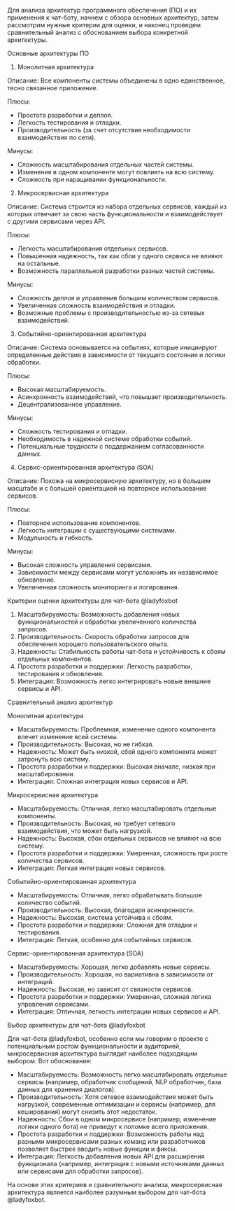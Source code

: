 Для анализа архитектур программного обеспечения (ПО) и их применения к чат-боту, начнем с обзора основных архитектур, затем рассмотрим нужные критерии для оценки, и наконец проведем сравнительный анализ с обоснованием выбора конкретной архитектуры.

Основные архитектуры ПО

1. Монолитная архитектура

Описание: Все компоненты системы объединены в одно единственное, тесно связанное приложение.

Плюсы:
- Простота разработки и деплоя.
- Легкость тестирования и отладки.
- Производительность (за счет отсутствия необходимости взаимодействия по сети).

Минусы:
- Сложность масштабирования отдельных частей системы.
- Изменения в одном компоненте могут повлиять на всю систему.
- Сложность при наращивании функциональности.

2. Микросервисная архитектура

Описание: Система строится из набора отдельных сервисов, каждый из которых отвечает за свою часть функциональности и взаимодействует с другими сервисами через API.

Плюсы:
- Легкость масштабирования отдельных сервисов.
- Повышенная надежность, так как сбои у одного сервиса не влияют на остальные.
- Возможность параллельной разработки разных частей системы.

Минусы:
- Сложность деплоя и управления большим количеством сервисов.
- Увеличенная сложность взаимодействия и отладки.
- Возможные проблемы с производительностью из-за сетевых взаимодействий.

3. Событийно-ориентированная архитектура

Описание: Система основывается на событиях, которые инициируют определенные действия в зависимости от текущего состояния и логики обработки.

Плюсы:
- Высокая масштабируемость.
- Асинхронность взаимодействий, что повышает производительность.
- Децентрализованное управление.

Минусы:
- Сложность тестирования и отладки.
- Необходимость в надежной системе обработки событий.
- Потенциальные трудности с поддержанием согласованности данных.

4. Сервис-ориентированная архитектура (SOA)

Описание: Похожа на микросервисную архитектуру, но в большем масштабе и с большей ориентацией на повторное использование сервисов.

Плюсы:
- Повторное использование компонентов.
- Легкость интеграции с существующими системами.
- Модульность и гибкость.

Минусы:
- Высокая сложность управления сервисами.
- Зависимости между сервисами могут усложнить их независимое обновление.
- Увеличенная сложность мониторинга и логирования.

Критерии оценки архитектуры для чат-бота @ladyfoxbot

1. Масштабируемость: Возможность добавления новых функциональностей и обработки увеличенного количества запросов.
2. Производительность: Скорость обработки запросов для обеспечения хорошего пользовательского опыта.
3. Надежность: Стабильность работы чат-бота и устойчивость к сбоям отдельных компонентов.
4. Простота разработки и поддержки: Легкость разработки, тестирования и обновления.
5. Интеграция: Возможность легко интегрировать новые внешние сервисы и API.

Сравнительный анализ архитектур

Монолитная архитектура
- Масштабируемость: Проблемная, изменение одного компонента влечет изменение всей системы.
- Производительность: Высокая, но не гибкая.
- Надежность: Может быть низкой, сбой одного компонента может затронуть всю систему.
- Простота разработки и поддержки: Высокая вначале, низкая при масштабировании.
- Интеграция: Сложная интеграция новых сервисов и API.

Микросервисная архитектура
- Масштабируемость: Отличная, легко масштабировать отдельные компоненты.
- Производительность: Высокая, но требует сетевого взаимодействия, что может быть нагрузкой.
- Надежность: Высокая, сбои отдельных сервисов не влияют на всю систему.
- Простота разработки и поддержки: Умеренная, сложность при росте количества сервисов.
- Интеграция: Легкая интеграция новых сервисов.

Событийно-ориентированная архитектура
- Масштабируемость: Отличная, легко обрабатывать большое количество событий.
- Производительность: Высокая, благодаря асинхронности.
- Надежность: Высокая, система устойчива к сбоям.
- Простота разработки и поддержки: Сложная для отладки и тестирования.
- Интеграция: Легкая, особенно для событийных сервисов.

Сервис-ориентированная архитектура (SOA)
- Масштабируемость: Хорошая, легко добавлять новые сервисы.
- Производительность: Хорошая, но вариативна в зависимости от интеграций.
- Надежность: Высокая, но зависит от связности сервисов.
- Простота разработки и поддержки: Умеренная, сложная логика управления сервисами.
- Интеграция: Отличная, легкость интеграции новых сервисов и API.

Выбор архитектуры для чат-бота @ladyfoxbot

Для чат-бота @ladyfoxbot, особенно если мы говорим о проекте с потенциальным ростом функциональности и аудиторией, микросервисная архитектура выглядит наиболее подходящим выбором. Вот обоснования:

- Масштабируемость: Возможность легко масштабировать отдельные сервисы (например, обработчик сообщений, NLP обработчик, база данных для хранения диалогов).
- Производительность: Хотя сетевое взаимодействие может быть нагрузкой, современные оптимизации и сервисы (например, для кеширования) могут снизить этот недостаток.
- Надежность: Сбои в одном микросервисе (например, изменение логики одного бота) не приведут к поломке всего приложения.
- Простота разработки и поддержки: Возможность работы над разными микросервисами разных команд или разработчиков позволяет быстрее вводить новые функции и фиксы.
- Интеграция: Легкость добавления новых API для расширения функционала (например, интеграция с новыми источниками данных или сервисами для обработки запросов).

На основе этих критериев и сравнительного анализа, микросервисная архитектура является наиболее разумным выбором для чат-бота @ladyfoxbot.